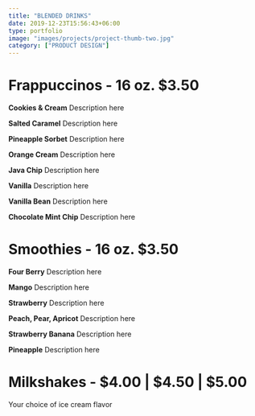 ```yaml
---
title: "BLENDED DRINKS"
date: 2019-12-23T15:56:43+06:00
type: portfolio
image: "images/projects/project-thumb-two.jpg"
category: ["PRODUCT DESIGN"]
---
```


# Frappuccinos - 16 oz. $3.50

**Cookies & Cream**
Description here

**Salted Caramel**
Description here

**Pineapple Sorbet**
Description here

**Orange Cream**
Description here

**Java Chip**
Description here

**Vanilla**
Description here

**Vanilla Bean**
Description here

**Chocolate Mint Chip**
Description here

# Smoothies - 16 oz. $3.50

**Four Berry**
Description here

**Mango**
Description here

**Strawberry**
Description here

**Peach, Pear, Apricot**
Description here

**Strawberry Banana**
Description here

**Pineapple**
Description here

# Milkshakes - $4.00 | $4.50 | $5.00
Your choice of ice cream flavor
